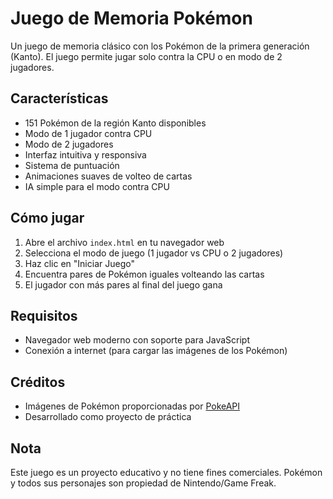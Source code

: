 # Juego de Memoria Pokémon

Un juego de memoria clásico con los Pokémon de la primera generación (Kanto). El juego permite jugar solo contra la CPU o en modo de 2 jugadores.

## Características

- 151 Pokémon de la región Kanto disponibles
- Modo de 1 jugador contra CPU
- Modo de 2 jugadores
- Interfaz intuitiva y responsiva
- Sistema de puntuación
- Animaciones suaves de volteo de cartas
- IA simple para el modo contra CPU

## Cómo jugar

1. Abre el archivo `index.html` en tu navegador web
2. Selecciona el modo de juego (1 jugador vs CPU o 2 jugadores)
3. Haz clic en "Iniciar Juego"
4. Encuentra pares de Pokémon iguales volteando las cartas
5. El jugador con más pares al final del juego gana

## Requisitos

- Navegador web moderno con soporte para JavaScript
- Conexión a internet (para cargar las imágenes de los Pokémon)

## Créditos

- Imágenes de Pokémon proporcionadas por [PokeAPI](https://pokeapi.co/)
- Desarrollado como proyecto de práctica

## Nota

Este juego es un proyecto educativo y no tiene fines comerciales. Pokémon y todos sus personajes son propiedad de Nintendo/Game Freak.
